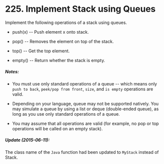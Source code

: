 # 225. Implement Stack using Queues
Implement the following operations of a stack using queues.

* push(x) -- Push element x onto stack.

* pop() -- Removes the element on top of the stack.

* top() -- Get the top element.

* empty() -- Return whether the stack is empty.

##### Notes:
* You must use only standard operations of a queue -- which means only `push to back`, `peek/pop from front`, `size`, and `is empty` operations are valid.

* Depending on your language, queue may not be supported natively. You may simulate a queue by using a list or deque (double-ended queue), as long as you use only standard operations of a queue.

* You may assume that all operations are valid (for example, no pop or top operations will be called on an empty stack).

##### Update (2015-06-11):

The class name of the `Java` function had been updated to `MyStack` instead of Stack.